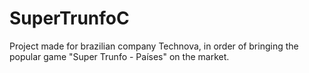 # SuperTrunfoC
Project made for brazilian company Technova, in order of bringing the popular game "Super Trunfo - Países"  on the market.
